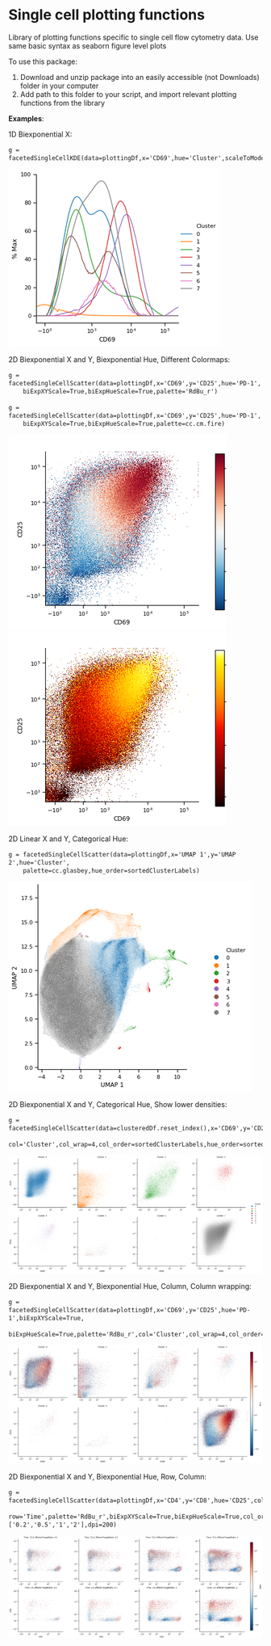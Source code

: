 # Single cell plotting functions 
Library of plotting functions specific to single cell flow cytometry data. Use same basic syntax as seaborn figure level plots

To use this package:
1. Download and unzip package into an easily accessible (not Downloads) folder in your computer
2. Add path to this folder to your script, and import relevant plotting functions from the library

**Examples**:  
  
1D Biexponential X: 
``` 
g = facetedSingleCellKDE(data=plottingDf,x='CD69',hue='Cluster',scaleToMode=True,smooth_res=80)   
``` 
![image info](./examples/1D-numericXYExample.png)

2D Biexponential X and Y, Biexponential Hue, Different Colormaps:  
``` 
g = facetedSingleCellScatter(data=plottingDf,x='CD69',y='CD25',hue='PD-1',
    biExpXYScale=True,biExpHueScale=True,palette='RdBu_r')   

g = facetedSingleCellScatter(data=plottingDf,x='CD69',y='CD25',hue='PD-1',
    biExpXYScale=True,biExpHueScale=True,palette=cc.cm.fire)  
```
![image info](./examples/differentCmap1.png)  
![image info](./examples/differentCmap2.png)

2D Linear X and Y, Categorical Hue:  
``` 
g = facetedSingleCellScatter(data=plottingDf,x='UMAP 1',y='UMAP 2',hue='Cluster',
    palette=cc.glasbey,hue_order=sortedClusterLabels)  
``` 
![image info](./examples/linXY_CatHue.png)

2D Biexponential X and Y, Categorical Hue, Show lower densities:  
``` 
g = facetedSingleCellScatter(data=clusteredDf.reset_index(),x='CD69',y='CD25',hue='Cluster',biExpXYScale=True,
    col='Cluster',col_wrap=4,col_order=sortedClusterLabels,hue_order=sortedClusterLabels,spread_threshold=0.5)  
``` 
![image info](./examples/numericXYExample.png)

2D Biexponential X and Y, Biexponential Hue, Column, Column wrapping:  
``` 
g = facetedSingleCellScatter(data=plottingDf,x='CD69',y='CD25',hue='PD-1',biExpXYScale=True,
    biExpHueScale=True,palette='RdBu_r',col='Cluster',col_wrap=4,col_order=sortedClusterLabels)  
``` 
![image info](./examples/2D-numericXYHueExample.png)

2D Biexponential X and Y, Biexponential Hue, Row, Column:  
``` 
g = facetedSingleCellScatter(data=plottingDf,x='CD4',y='CD8',hue='CD25',col='EffectorTargetRatio',
    row='Time',palette='RdBu_r',biExpXYScale=True,biExpHueScale=True,col_order=['0.2','0.5','1','2'],dpi=200)  
``` 
![image info](./examples/rowcolExample.png)
